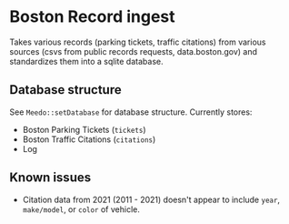 # Boston Record ingest
Takes various records (parking tickets, traffic citations) from various sources (csvs from public records requests,
data.boston.gov) and standardizes them into a sqlite database.

## Database structure
See `Meedo::setDatabase` for database structure. Currently stores:
* Boston Parking Tickets (`tickets`)
* Boston Traffic Citations (`citations`)
* Log

## Known issues
* Citation data from 2021 (2011 - 2021) doesn't appear to include `year`, `make/model`, or `color` of vehicle.